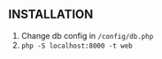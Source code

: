 INSTALLATION
------------

1. Change db config in `/config/db.php`
1. `php -S localhost:8000 -t web`

